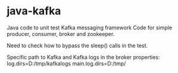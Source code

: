 # java-kafka
Java code to unit test Kafka messaging framework
Code for simple producer, consumer, broker and zookeeper.

Need to check how to bypass the sleep() calls in the test.

Specific path to Kafka and Kafka logs in the broker properties:
log.dirs=D:/tmp/kafkalogs
main.log.dirs=D:/tmp/